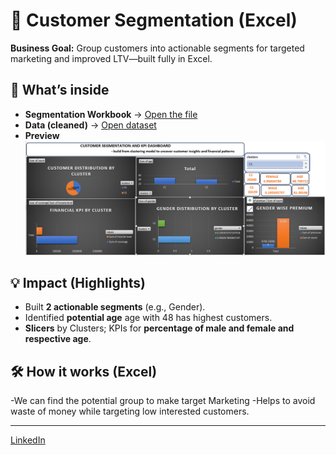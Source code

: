 # 🧩 Customer Segmentation (Excel)

**Business Goal:** Group customers into actionable segments for targeted marketing and improved LTV—built fully in Excel.

## 🔎 What’s inside
- **Segmentation Workbook** → [Open the file](https://github.com/suryapraakash/customer-segmentation-Dashboard/blob/main/dashboard/seg%20model.xlsx)
- **Data (cleaned)** → [Open dataset](https://github.com/suryapraakash/customer-segmentation-Dashboard/blob/main/data/cleaned%20seg.xlsx)
- **Preview**  
  ![Dashboard](https://github.com/suryapraakash/customer-segmentation-Dashboard/blob/main/visuals/cusseg.png)

## 💡 Impact (Highlights)
- Built **2 actionable segments** (e.g., Gender).
- Identified **potential age** age with 48 has highest customers.
- **Slicers** by Clusters; KPIs for **percentage of male and female and respective age**.

## 🛠️ How it works (Excel)
-We can find the potential group to make target Marketing
-Helps to avoid waste of money while targeting low interested customers.


---
 [LinkedIn](https://www.linkedin.com/in/suryaprakashpalani/) 
